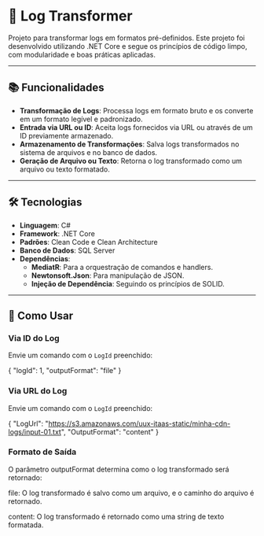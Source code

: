 # 📝 Log Transformer

Projeto para transformar logs em formatos pré-definidos. Este projeto foi desenvolvido utilizando .NET Core e segue os princípios de código limpo, com modularidade e boas práticas aplicadas.

---

## 📚 Funcionalidades

- **Transformação de Logs**: Processa logs em formato bruto e os converte em um formato legível e padronizado.
- **Entrada via URL ou ID**: Aceita logs fornecidos via URL ou através de um ID previamente armazenado.
- **Armazenamento de Transformações**: Salva logs transformados no sistema de arquivos e no banco de dados.
- **Geração de Arquivo ou Texto**: Retorna o log transformado como um arquivo ou texto formatado.

---

## 🛠️ Tecnologias

- **Linguagem**: C#
- **Framework**: .NET Core
- **Padrões**: Clean Code e Clean Architecture
- **Banco de Dados**: SQL Server
- **Dependências**:
  - **MediatR**: Para a orquestração de comandos e handlers.
  - **Newtonsoft.Json**: Para manipulação de JSON.
  - **Injeção de Dependência**: Seguindo os princípios de SOLID.

---

## 🧩 Como Usar

### Via ID do Log

Envie um comando com o `LogId` preenchido:

{
  "logId": 1,
  "outputFormat": "file"
}

### Via URL do Log

Envie um comando com o `LogId` preenchido:

{
  "LogUrl": "https://s3.amazonaws.com/uux-itaas-static/minha-cdn-logs/input-01.txt",
  "OutputFormat": "content"
}

### Formato de Saída
O parâmetro outputFormat determina como o log transformado será retornado:

file: O log transformado é salvo como um arquivo, e o caminho do arquivo é retornado.

content: O log transformado é retornado como uma string de texto formatada.
